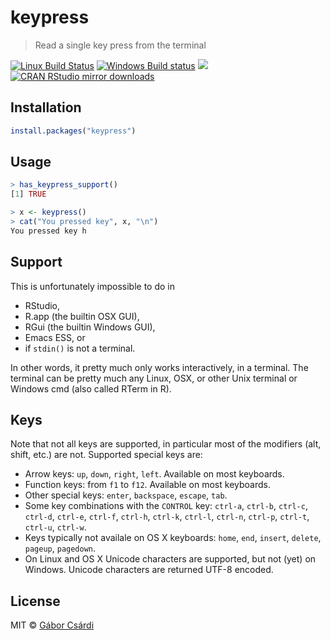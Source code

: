 
# keypress

> Read a single key press from the terminal

[![Linux Build Status](https://travis-ci.org/gaborcsardi/keypress.svg?branch=master)](https://travis-ci.org/gaborcsardi/keypress)
[![Windows Build status](https://ci.appveyor.com/api/projects/status/github/gaborcsardi/keypress?svg=true)](https://ci.appveyor.com/project/gaborcsardi/keypress)
[![](http://www.r-pkg.org/badges/version/keypress)](http://www.r-pkg.org/pkg/keypress)
[![CRAN RStudio mirror downloads](http://cranlogs.r-pkg.org/badges/keypress)](http://www.r-pkg.org/pkg/keypress)

## Installation

```r
install.packages("keypress")
```

## Usage

```r
> has_keypress_support()
[1] TRUE
```

```r
> x <- keypress()
> cat("You pressed key", x, "\n")
You pressed key h
```

## Support

This is unfortunately impossible to do in
- RStudio,
- R.app (the builtin OSX GUI),
- RGui (the builtin Windows GUI),
- Emacs ESS, or
- if `stdin()` is not a terminal.

In other words, it pretty much only works interactively, in a terminal.
The terminal can be pretty much any Linux, OSX, or other Unix terminal or
Windows cmd (also called RTerm in R).

## Keys

Note that not all keys are supported, in particular most of the modifiers
(alt, shift, etc.) are not. Supported special keys are:
- Arrow keys: `up`, `down`, `right`, `left`. Available on most keyboards.
- Function keys: from `f1` to `f12`. Available on most keyboards.
- Other special keys: `enter`, `backspace`, `escape`, `tab`.
- Some key combinations with the `CONTROL` key: `ctrl-a`, `ctrl-b`,
  `ctrl-c`, `ctrl-d`, `ctrl-e`, `ctrl-f`, `ctrl-h`, `ctrl-k`, `ctrl-l`,
  `ctrl-n`, `ctrl-p`, `ctrl-t`, `ctrl-u`, `ctrl-w`.
- Keys typically not availale on OS X keyboards: `home`, `end`, `insert`,
  `delete`, `pageup`, `pagedown`.
- On Linux and OS X Unicode characters are supported, but not (yet) on
  Windows. Unicode characters are returned UTF-8 encoded.

## License

MIT © [Gábor Csárdi](http://gaborcsardi.org)
